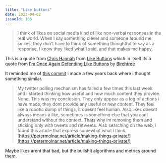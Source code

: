 ```yaml
---
title: "Like buttons"
date: 2023-04-02
issueId: 106 
---
```


> I think of likes on social media kind of like non-verbal responses in the real world. When I say something clever and someone around me smiles, they don't have to think of something thoughtful to say as a response, I know they liked what I said, and that makes me happy.

This is a quote from [Chris Hannah](https://chrishannah.me/) from [Like Buttons](https://chrishannah.me/like-buttons/) which in itself its a quote from [I'm Once Again Defending Like Buttons](https://birchtree.me/blog/im-once-again-defneding-like-buttons/) by [Birchtree](https://birchtree.me/)

It reminded me of [this commit](https://github.com/pudymody/pudymody.github.io/commit/5ea64332bd25ce271c13884900e311d2030a92f8) i made a few years back where i thought something similar.

> My twitter polling mechanism has failed a few times this last week and i
started thinking how useful and how much content they provide. None.
This was my conclusion. They only appear as a log of actions i have
made, they dont provide any useful or new content. They feel like a
robotic dump of things, it doesnt feel human. Also likes doesnt always
means a like, sometimes is something else that you cant understand
without the context. Thats why im removing them and sticking only with
tweets and retweets.
Also searching on the web, i found this article that express somewhat
what i think.
[https://petermolnar.net/article/making-things-private/](https://petermolnar.net/article/making-things-private/)

Maybe likes arent that bad, but the bullshit algorithms and metrics around them.
